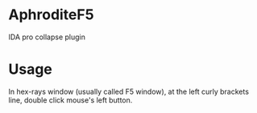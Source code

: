 # AphroditeF5
IDA pro collapse plugin

# Usage
In hex-rays window (usually called F5 window), at the left curly brackets line, double click mouse's left button.
